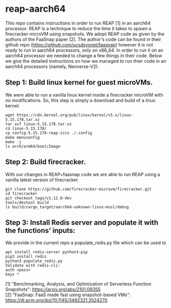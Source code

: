 # reap-aarch64
This repo contains instructions in order to run REAP [1] in an aarch64 processor.
REAP is a technique to reduce the time it takes to spawn a firecracker microVM using snapshots.
We adopt REAP code as given by the authors of the FaaSnap paper [2].
The author's code can be found in their github repo (https://github.com/ucsdsysnet/faasnap) however it is not
ready to run in aarch64 processors, only on x86_64.
In order to run it on an aarch64 processor we needed to change a few things in their code. Below we give the
detailed instructions on how we managed to run their code in an aarch64 processors (namely, Neoverse-V2).

## Step 1: Build linux kernel for guest microVMs.
We were able to run a vanilla linux kernel inside a firecracker microVM with no modifications.
So, this step is simply a download and build of a linux kernel:
```
wget https://cdn.kernel.org/pub/linux/kernel/v5.x/linux-5.15.178.tar.xz
tar xvf linux-5.15.178.tar.xz
cd linux-5.15.178/
cp config-5.15.178-reap-iccs ./.config
make menuconfig
make -j
ls arch/arm64/boot/Image
```

## Step 2: Build firecracker.
With our changes in REAP+faasnap code we are able to run REAP using a vanilla latest version of firecracker.
```
git clone https://github.com/firecracker-microvm/firecracker.git
cd firecracker
git checkout tags/v1.12.0-dev
tools/devtool build
ls build/cargo_target/aarch64-unknown-linux-musl/debug
```

## Step 3: Install Redis server and populate it with the functions’ inputs:
We provide in the current repo a populate_redis.py file which can be used to 
```
apt install redis-server python3-pip
pip3 install redis
python3 populate_redis.py
Validate with redis-cli:
auth <pass>
keys *
```

[1] "Benchmarking, Analysis, and Optimization of Serverless Function Snapshots": https://arxiv.org/abs/2101.09355  
[2] "FaaSnap: FaaS made fast using snapshot-based VMs": https://dl.acm.org/doi/10.1145/3492321.3524270
